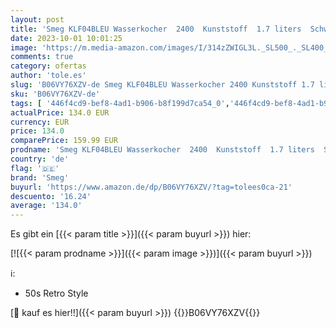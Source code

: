 ```yaml
---
layout: post
title: 'Smeg KLF04BLEU Wasserkocher  2400  Kunststoff  1.7 liters  Schwarz'
date: 2023-10-01 10:01:25
image: 'https://m.media-amazon.com/images/I/314zZWIGL3L._SL500_._SL400_.jpg'
comments: true
category: ofertas
author: 'tole.es'
slug: 'B06VY76XZV-de Smeg KLF04BLEU Wasserkocher 2400 Kunststoff 1.7 liters...'
sku: 'B06VY76XZV-de'
tags: [ '446f4cd9-bef8-4ad1-b906-b8f199d7ca54_0','446f4cd9-bef8-4ad1-b906-b8f199d7ca54_1','446f4cd9-bef8-4ad1-b906-b8f199d7ca54_4101','446f4cd9-bef8-4ad1-b906-b8f199d7ca54_4201','Alles für die Studentenbude aus Küche, Haushalt & Wohnen','Arborist Merchandising Root','Custom Stores','Elektrische Küchengeräte','Kaffee, Tee & Espresso','Kaffeegeschenke für jeden Anlass auf Amazon','Kleine & große Küchenhelfer','Küche, Haushalt & Wohnen','Self Service','Special Features Stores','Wasserkocher','Wasserkocher & Heißwasserspender','ecd6b764-60e6-4ae4-8c3f-827e5598fb2e_0','ecd6b764-60e6-4ae4-8c3f-827e5598fb2e_1101','smeg','🇩🇪', ]
actualPrice: 134.0 EUR
currency: EUR
price: 134.0
comparePrice: 159.99 EUR
prodname: 'Smeg KLF04BLEU Wasserkocher  2400  Kunststoff  1.7 liters  Schwarz'
country: 'de'
flag: '🇩🇪'
brand: 'Smeg'
buyurl: 'https://www.amazon.de/dp/B06VY76XZV/?tag=tolees0ca-21'
descuento: '16.24'
average: '134.0'
---
```


Es gibt ein [{{< param title >}}]({{< param buyurl >}}) hier:

[![{{< param prodname >}}]({{< param image >}})]({{< param buyurl >}})

ℹ️:

- 50s Retro Style

[🛒 kauf es hier!!]({{< param buyurl >}})
{{<world>}}B06VY76XZV{{</world>}}
